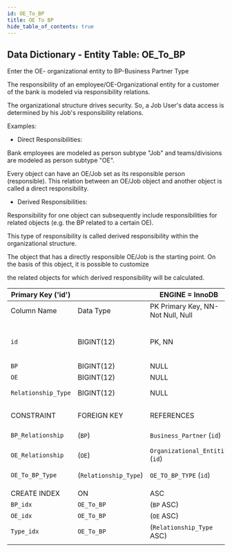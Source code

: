 ```yaml
---
id: OE_To_BP
title: OE To BP
hide_table_of_contents: true
---
```


## Data Dictionary - Entity Table: OE_To_BP

Enter the OE- organizational entity to BP-Business Partner Type

The responsibility of an employee/OE-Organizational entity for a customer of the bank is modeled via responsibility relations.

The organizational structure drives security. So, a Job User's data access is determined by his Job's responsibility relations. 

Examples: 

- Direct Responsibilities:		

Bank employees are modeled as person subtype "Job" and teams/divisions are modeled as person subtype "OE". 

Every object can have an OE/Job set as its responsible person (responsible). This relation between an OE/Job object and another object is called a direct responsibility.				

- Derived Responsibilities:				

Responsibility for one object can subsequently include responsibilities for related objects (e.g. the BP related to a certain OE). 

This type of responsibility is called derived responsibility within the organizational structure.				

The object that has a directly responsible OE/Job is the starting point. On the basis of this object, it is possible to customize 

the related objects for which derived responsibility will be calculated.	

| Primary Key ('id')||ENGINE = InnoDB|||
|---|---|---|---|---|
|Column Name|Data Type|PK Primary Key, NN-Not Null, Null|Example|Comments|
||
|`id`|BIGINT(12)|PK, NN|1|PrimaryKey-ID, Not Null (auto creates)|
|`BP`|BIGINT(12)|NULL||12| The BP-Business Partner |
|`OE`|BIGINT(12)|NULL||132| The OE-Organizational Entity|
|`Relationship_Type`|BIGINT(12)|NULL|33|Relationship Type|
||
|CONSTRAINT|FOREIGN KEY|REFERENCES|ON DELETE|ON UPDATE|
|`BP_Relationship`|(`BP`)|`Business_Partner` (`id`)| NO ACTION|NO ACTION|
|`OE_Relationship`|(`OE`)|`Organizational_Entitiy` (`id`)| NO ACTION|NO ACTION|
|`OE_To_BP_Type`|(`Relationship_Type`)|`OE_TO_BP_TYPE` (`id`)| NO ACTION|NO ACTION|
||
|CREATE INDEX|ON|ASC|VISABLE||
|`BP_idx`|`OE_To_BP`|(`BP` ASC) | VISIBLE||
|`OE_idx`|`OE_To_BP`|(`OE` ASC) | VISIBLE||
|`Type_idx`|`OE_To_BP`|(`Relationship_Type` ASC) | VISIBLE||
||
